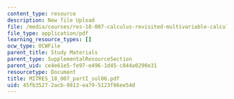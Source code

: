```yaml
---
content_type: resource
description: New file Upload
file: /media/courses/res-18-007-calculus-revisited-multivariable-calculus-fall-2011/45fb35272acb9813ea795123f86ee54d_MITRES_18_007_partI_sol06.pdf
file_type: application/pdf
learning_resource_types: []
ocw_type: OCWFile
parent_title: Study Materials
parent_type: SupplementalResourceSection
parent_uid: ce4e61e5-fe97-e496-1d45-c844a0290e31
resourcetype: Document
title: MITRES_18_007_partI_sol06.pdf
uid: 45fb3527-2acb-9813-ea79-5123f86ee54d
---
```

